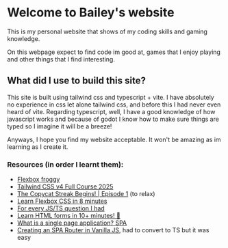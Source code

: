 # Welcome to Bailey's website

This is my personal website that shows of my coding skills and gaming knowledge.

On this webpage expect to find code im good at, games that I enjoy playing and other things that I find interesting.

## What did I use to build this site?

This site is built using tailwind css and typescript + vite.
I have absolutely no experience in css let alone tailwind css, and before this I had never even heard of vite. Regarding typescript, well, I have a good knowledge of how javascript works and because of godot I know how to make sure things are typed so I imagine it will be a breeze!

Anyways, I hope you find my website acceptable. It won't be amazing as im learning as I create it.

### Resources (in order I learnt them):

 - [Flexbox froggy](https://flexboxfroggy.com/)
 - [Tailwind CSS v4 Full Course 2025](https://www.youtube.com/watch?v=6biMWgD6_JY)
 - [The Copycat Streak Begins! | Episode 1](https://www.youtube.com/watch?v=yvuJkpx0P5Y) (to relax)
 - [Learn Flexbox CSS in 8 minutes](https://www.youtube.com/watch?v=phWxA89Dy94)
 - [For every JS/TS question I had](https://developer.mozilla.org/en-US/)
 - [Learn HTML forms in 10+ minutes! 📝](https://www.youtube.com/watch?v=zIN54lhJtQU)
 - [What is a single page application? SPA](https://www.youtube.com/watch?v=eIxDHgzGCnY&t=205s)
 - [Creating an SPA Router in Vanilla JS](https://www.youtube.com/watch?v=ZleShIpv5zQ), had to convert to TS but it was easy